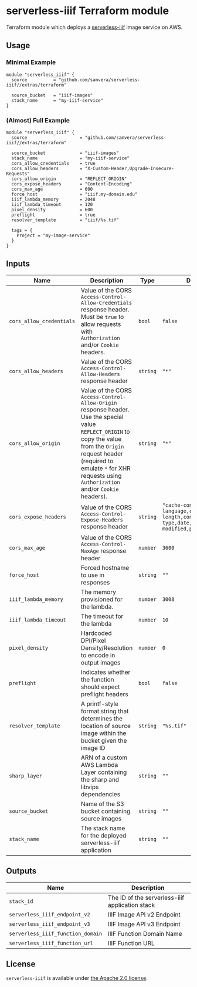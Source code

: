 # serverless-iiif Terraform module

Terraform module which deploys a [serverless-iiif](https://github.com/samvera/serverless-iiif) image service on AWS.

## Usage

### Minimal Example

```
module "serverless_iiif" {
  source          = "github.com/samvera/serverless-iiif//extras/terraform"

  source_bucket   = "iiif-images"
  stack_name      = "my-iiif-service"
}
```

### (Almost) Full Example

```
module "serverless_iiif" {
  source                    = "github.com/samvera/serverless-iiif//extras/terraform"

  source_bucket             = "iiif-images"
  stack_name                = "my-iiif-service"
  cors_allow_credentials    = true
  cors_allow_headers        = "X-Custom-Header,Upgrade-Insecure-Requests"
  cors_allow_origin         = "REFLECT_ORIGIN"
  cors_expose_headers       = "Content-Encoding"
  cors_max_age              = 600
  force_host                = "iiif.my-domain.edu"
  iiif_lambda_memory        = 2048
  iiif_lambda_timeout       = 120
  pixel_density             = 600
  preflight                 = true
  resolver_template         = "iiif/%s.tif"

  tags = {
    Project = "my-image-service"
  }
}
```

## Inputs

| Name                      | Description | Type | Default | Required |
|---------------------------|-------------|------|---------|:--------:|
| `cors_allow_credentials`  | Value of the CORS `Access-Control-Allow-Credentials` response header. Must be `true` to allow requests with `Authorization` and/or `Cookie` headers. | `bool` | `false` | no |
| `cors_allow_headers`      | Value of the CORS `Access-Control-Allow-Headers` response header | `string` | `"*"` | no |
| `cors_allow_origin`       | Value of the CORS `Access-Control-Allow-Origin` response header. Use the special value `REFLECT_ORIGIN` to copy the value from the `Origin` request header (required to emulate `*` for XHR requests using `Authorization` and/or `Cookie` headers). | `string` | `"*"` | no |
| `cors_expose_headers`     | Value of the CORS `Access-Control-Expose-Headers` response header | `string` | `"cache-control,content-language,content-length,content-type,date,expires,last-modified,pragma"` | no |
| `cors_max_age`            | Value of the CORS `Access-Control-MaxAge` response header | `number` | `3600` | no |
| `force_host`              | Forced hostname to use in responses | `string` | `""` | no |
| `iiif_lambda_memory`      | The memory provisioned for the lambda. | `number` | `3008` | no |
| `iiif_lambda_timeout`     | The timeout for the lambda | `number` | `10` | no |
| `pixel_density`           | Hardcoded DPI/Pixel Density/Resolution to encode in output images | `number` | `0` | no |
| `preflight`               | Indicates whether the function should expect preflight headers | `bool`   | `false` | no |
| `resolver_template`       | A printf-style format string that determines the location of source image within the bucket given the image ID | `string` | `"%s.tif"` | no |
| `sharp_layer`             | ARN of a custom AWS Lambda Layer containing the sharp and libvips dependencies | `string` | `""` | no |
| `source_bucket`           | Name of the S3 bucket containing source images | `string` | `""` | yes |
| `stack_name`              | The stack name for the deployed serverless-iiif application | `string` | `""` | yes |

## Outputs

| Name                               | Description                                           |
|------------------------------------|-------------------------------------------------------|
| `stack_id`                         | The ID of the serverless-iiif application stack       |
| `serverless_iiif_endpoint_v2`      | IIIF Image API v2 Endpoint                            |
| `serverless_iiif_endpoint_v3`      | IIIF Image API v3 Endpoint                            |
| `serverless_iiif_function_domain`  | IIIF Function Domain Name                             |
| `serverless_iiif_function_url`     | IIIF Function URL                                     |

## License

`serverless-iiif` is available under [the Apache 2.0 license](../../LICENSE).
